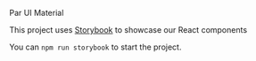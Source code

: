 Par UI Material

This project uses [Storybook](https://storybook.js.org) to showcase our React components

You can `npm run storybook` to start the project.